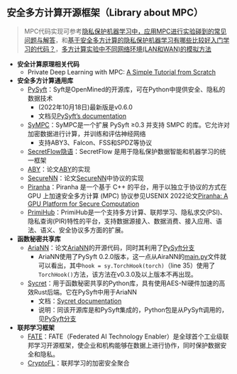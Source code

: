 ## 安全多方计算开源框架（Library about MPC）

> MPC代码实现可参考[隐私保护机器学习中，应用MPC进行实验碰到的常见问题与解答](https://mp.weixin.qq.com/s/ynnKuPoh2RC4tP_oWHN5Tg)，和[基于安全多方计算的隐私保护机器学习有哪些比较好入门学习的代码？](https://www.zhihu.com/question/559735424)，[多方计算实验中不同网络环境(LAN和WAN)的模拟方法](https://mp.weixin.qq.com/s/iV0wHKw7gDEr92CbeOwIZg)

+ **安全计算原理相关代码**
  + Private Deep Learning with MPC: [A Simple Tutorial from Scratch](https://mortendahl.github.io/2017/04/17/private-deep-learning-with-mpc/)
+ **安全多方计算通用库**
  + [PySyft](https://github.com/OpenMined/PySyft)：Syft是OpenMined的开源库，可在Python中提供安全、隐私的数据技术
    + (2022年10月18日)最新版是v0.6.0
    + 文档见[PySyft’s documentation](https://openmined.github.io/PySyft/)
  + [SyMPC](https://github.com/OpenMined/SyMPC)：SyMPC是一个扩展 PySyft ≥0.3 并支持 SMPC 的库。它允许对加密数据进行计算，并训练和评估神经网络
    + 支持ABY3、Falcon、FSS和SPDZ等协议
  + [SecretFlow隐语](https://github.com/secretflow/secretflow)：SecretFlow 是用于隐私保护数据智能和机器学习的统一框架
  + [ABY](https://github.com/encryptogroup/ABY)：论文[ABY](https://www.ndss-symposium.org/ndss2015/ndss-2015-programme/aby-framework-efficient-mixed-protocol-secure-two-party-computation/)的实现
  + [SecureNN](https://github.com/snwagh/securenn-public)：论文[SecureNN](https://eprint.iacr.org/2018/442)中协议的实现
  + [Piranha](https://github.com/ucbrise/piranha)：Piranha 是一个基于 C++ 的平台，用于以独立于协议的方式在 GPU 上加速安全多方计算 (MPC) 协议参见USENIX 2022论文[Piranha: A GPU Platform for Secure Computation](https://eprint.iacr.org/2022/892)
  + [PrimiHub](https://github.com/primihub/primihub)：PrimiHub是一个支持多方计算、联邦学习、隐私求交(PSI)、隐私查询(PIR)特性的平台，支持数据源接入、数据消费、接入应用、语法、语义、安全协议多方面的扩展。
+ **函数秘密共享库**
  + [AriaNN](https://github.com/LaRiffle/ariann)：论文[AriaNN](https://petsymposium.org/popets/2022/popets-2022-0015.php)的开源代码，同时其利用了[PySyft分支](https://github.com/OpenMined/PySyft/tree/a73b13aa84a8a9ad0923d87ff1b6c8c2facdeaa6)
    + AriaNN使用了PySyft 0.2.0版本，这一点从AiraNN的[main.py](https://github.com/LaRiffle/ariann/blob/main/main.py)文件就可以看出，其中`hook = sy.TorchHook(torch)`（line 35）使用了`TorchHook()`方法，该方法在v0.3.0及以上版本不再出现。
  + [Sycret](https://github.com/OpenMined/sycret)：用于函数秘密共享的Python库，具有使用AES-NI硬件加速的高效Rust后端。它在PySyft中用于AriaNN
    + 文档：[Sycret documentation](https://openmined.github.io/sycret/)
    + 说明：同该开源库是和PySyft集成的，Python包是从PySyft调用的，见[PySyft分支](https://github.com/OpenMined/PySyft/blob/49b1d03de1ba82c4043dc63772ed0ebba7aad6c7)
+ **联邦学习框架**
  + [FATE](https://github.com/FederatedAI/FATE)：FATE（Federated AI Technology Enabler）是全球首个工业级联邦学习开源框架，使企业和机构能够在数据上进行协作，同时保护数据安全和隐私。
  + [CryptoFL](https://github.com/Ye-D/CryptoFL/tree/main)：联邦学习的加密安全聚合
